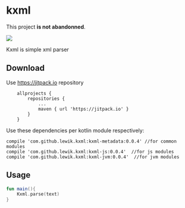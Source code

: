 # kxml

This project **is not abandonned**.

[![](https://jitpack.io/v/lewik/kxml.svg)](https://jitpack.io/#lewik/kxml)

Kxml is simple xml parser
                                      
                                      
## Download
Use https://jitpack.io repository
```
	allprojects {
		repositories {
			...
			maven { url 'https://jitpack.io' }
		}
	}
```
Use these dependencies per kotlin module respectively:
```
compile 'com.github.lewik.kxml:kxml-metadata:0.0.4' //for common modules
compile 'com.github.lewik.kxml:kxml-js:0.0.4'  //for js modules
compile 'com.github.lewik.kxml:kxml-jvm:0.0.4'  //for jvm modules
```

## Usage                                              
```kotlin
fun main(){
    Kxml.parse(text)
}
```
